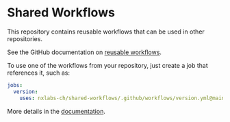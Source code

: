 # Shared Workflows

This repository contains reusable workflows that can be used in other repositories.

See the GitHub documentation on [reusable workflows](https://docs.github.com/en/actions/learn-github-actions/reusing-workflows).

To use one of the workflows from your repository, just create a job that references it, such as:

``` yaml
jobs:
  version:
    uses: nxlabs-ch/shared-workflows/.github/workflows/version.yml@main
```

More details in the [documentation](docs/index.rst).
